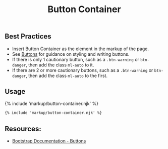 ﻿---
title: Button Container
summary: The Button Container collects a series of related buttons at bottom of page.
tags: button container
layout: guide
eleventyNavigation:
  key: Button Container
  parent: Components
  order: 70
  excerpt: The Button Container collects a series of related buttons at bottom of page.
  img: /img/illustrations/illus-button-container.svg
---
## Best Practices

- Insert Button Container as the element in the markup of the page.
- See [Buttons](/components/buttons) for guidance on styling and writing buttons.
- If there is only 1 cautionary button, such as a `.btn-warning` or `btn-danger`, then add the class `ml-auto` to it.
- If there are 2 or more cautionary buttons, such as a `.btn-warning` or `btn-danger`, then add the class `ml-auto` to the first.

## Usage

{% include 'markup/button-container.njk' %}

``` html
{% include 'markup/button-container.njk' %}
```
## Resources:
* <a href="https://getbootstrap.com/docs/4.5/components/buttons/" target="_blank">Bootstrap Documentation - Buttons</a>
